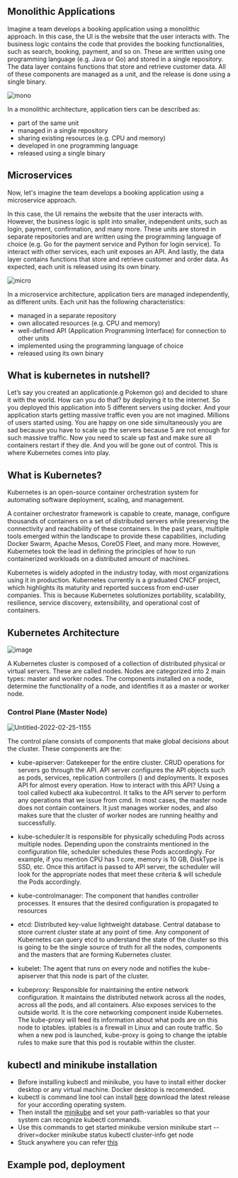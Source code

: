 ## Monolithic Applications

Imagine a team develops a booking application using a monolithic approach. In this case, the UI is the website that the user interacts with. The business logic contains the code that provides the booking functionalities, such as search, booking, payment, and so on. These are written using one programming language (e.g. Java or Go) and stored in a single repository. The data layer contains functions that store and retrieve customer data. All of these components are managed as a unit, and the release is done using a single binary.


![mono](https://user-images.githubusercontent.com/75531528/157446111-70946705-a5a7-40a7-ac3f-b5d068ea0773.png)

In a monolithic architecture, application tiers can be described as:

- part of the same unit
- managed in a single repository
- sharing existing resources (e.g. CPU and memory)
- developed in one programming language
- released using a single binary

## Microservices

Now, let's imagine the team develops a booking application using a microservice approach.

In this case, the UI remains the website that the user interacts with. However, the business logic is split into smaller, independent units, such as login, payment, confirmation, and many more. These units are stored in separate repositories and are written using the programming language of choice (e.g. Go for the payment service and Python for login service). To interact with other services, each unit exposes an API. And lastly, the data layer contains functions that store and retrieve customer and order data. As expected, each unit is released using its own binary.

![micro](https://user-images.githubusercontent.com/75531528/157449331-4518deb2-797c-44e4-aa9a-3045fb7638c9.png)


In a microservice architecture, application tiers are managed independently, as different units. Each unit has the following characteristics:

- managed in a separate repository
- own allocated resources (e.g. CPU and memory)
- well-defined API (Application Programming Interface) for connection to other units
- implemented using the programming language of choice
- released using its own binary




## What is kubernetes in nutshell?

Let’s say you created an application(e.g Pokemon go) and decided to share it with the world. How can you do that? by deploying it to the internet. So you deployed this application into 5 different servers using docker. And your application starts getting massive traffic even you are not imagined. Millions of users started using. You are happy on one side simultaneously you are sad because you have to scale up the servers because 5 are not enough for such massive traffic. Now you need to scale up fast and make sure all containers restart if they die. And you will be gone out of control.
This is where Kubernetes comes into play.

## What is Kubernetes?

Kubernetes is an open-source container orchestration system for automating software deployment, scaling, and management.

A container orchestrator framework is capable to create, manage, configure thousands of containers on a set of distributed servers while preserving the connectivity and reachability of these containers. In the past years, multiple tools emerged within the landscape to provide these capabilities, including Docker Swarm, Apache Mesos, CoreOS Fleet, and many more. However, Kubernetes took the lead in defining the principles of how to run containerized workloads on a distributed amount of machines.

Kubernetes is widely adopted in the industry today, with most organizations using it in production. Kubernetes currently is a graduated CNCF project, which highlights its maturity and reported success from end-user companies. This is because Kubernetes solutionizes portability, scalability, resilience, service discovery, extensibility, and operational cost of containers.

## Kubernetes Architecture

![image](https://video.udacity-data.com/topher/2020/December/5fdfdd93_screenshot-2020-12-20-at-23.25.47/screenshot-2020-12-20-at-23.25.47.png)

A Kubernetes cluster is composed of a collection of distributed physical or virtual servers. These are called nodes. Nodes are categorized into 2 main types: master and worker nodes. The components installed on a node, determine the functionality of a node, and identifies it as a master or worker node.

### Control Plane (Master Node)

![Untitled-2022-02-25-1155](https://user-images.githubusercontent.com/75531528/157451578-b8449549-9746-46c4-982f-86965525b57b.png)


The control plane consists of components that make global decisions about the cluster. These components are the:

- kube-apiserver: Gatekeeper for the entire cluster. CRUD operations for servers go through the API. API server configures the API objects such as pods, services, replication controllers () and deployments. It exposes API for almost every operation. How to interact with this API? Using a tool called kubectl aka kubecontrol. It talks to the API server to perform any operations that we issue from cmd. In most cases, the master node does not contain containers. It just manages worker nodes, and also makes sure that the cluster of worker nodes are running healthy and successfully.

- kube-scheduler:It is responsible for physically scheduling Pods across multiple nodes. Depending upon the constraints mentioned in the configuration file, scheduler schedules these Pods accordingly. For example, if you mention CPU has 1 core, memory is 10 GB, DiskType is SSD, etc. Once this artifact is passed to API server, the scheduler will look for the appropriate nodes that meet these criteria & will schedule the Pods accordingly.

- kube-controlmanager: The component that handles controller processes. It ensures that the desired configuration is propagated to resources

- etcd: Distributed key-value lightweight database. Central database to store current cluster state at any point of time. Any component of Kubernetes can query etcd to understand the state of the cluster so this is going to be the single source of truth for all the nodes, components and the masters that are forming Kubernetes cluster.

- kubelet:  The agent that runs on every node and notifies the kube- apiserver that this node is part of the cluster.

- kubeproxy: Responsible for maintaining the entire network configuration. It maintains the distributed network across all the nodes, across all the pods, and all containers. Also exposes services to the outside world. It is the core networking component inside Kubernetes. The kube-proxy will feed its information about what pods are on this node to iptables. iptables is a firewall in Linux and can route traffic. So when a new pod is launched, kube-proxy is going to change the iptable rules to make sure that this pod is routable within the cluster.

## kubectl and minikube installation
- Before installing kubectl and minikube, you have to install either docker desktop or any virtual machine. Docker desktop is recomended.
- kubectl is command line tool can install [here](https://kubernetes.io/docs/tasks/tools) download the latest release for your according operating system.
- Then install the [minikube](https://minikube.sigs.k8s.io/docs/start/)  and set your path-variables so that your system can recognize kubectl commands.
- Use this commands to get started
     minikube version
     minikube start --driver=docker
     minikube status
     kubectl cluster-info
     get node
- Stuck anywhere you can refer [this](https://www.youtube.com/watch?v=xhxmExC9N1U&t=1305s)

## Example pod, deployment


